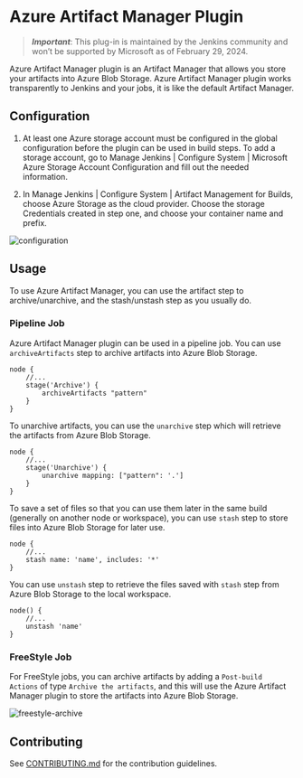 # Azure Artifact Manager Plugin

> ***Important***: This plug-in is maintained by the Jenkins community and won’t be supported by Microsoft as of February 29, 2024.

Azure Artifact Manager plugin is an Artifact Manager that allows you store your artifacts into Azure Blob Storage.
Azure Artifact Manager plugin works transparently to Jenkins and your jobs, it is like the default Artifact Manager.

## Configuration

1. At least one Azure storage account must be configured in the global configuration before the plugin can be used in build steps.
   To add a storage account, go to Manage Jenkins | Configure System | Microsoft Azure Storage Account Configuration and fill out the needed information.

2. In Manage Jenkins | Configure System | Artifact Management for Builds, choose Azure Storage as the cloud provider.
   Choose the storage Credentials created in step one, and choose your container name and prefix.

![configuration](images/configuration.png)

## Usage

To use Azure Artifact Manager, you can use the artifact step to archive/unarchive, and the stash/unstash step as you usually do.

### Pipeline Job

Azure Artifact Manager plugin can be used in a pipeline job. You can use `archiveArtifacts` step to archive artifacts into Azure Blob Storage.

```
node {
    //...
    stage('Archive') {
        archiveArtifacts "pattern"
    }
}
```

To unarchive artifacts, you can use the `unarchive` step which will retrieve the artifacts from Azure Blob Storage.

```
node {
    //...
    stage('Unarchive') {
        unarchive mapping: ["pattern": '.']
    }
}
```

To save a set of files so that you can use them later in the same build (generally on another node or workspace),
you can use `stash` step to store files into Azure Blob Storage for later use.

```
node {
    //...
    stash name: 'name', includes: '*'
}
```

You can use `unstash` step to retrieve the files saved with `stash` step from Azure Blob Storage to the local workspace.

```
node() {
    //...
    unstash 'name'
}
```

### FreeStyle Job

For FreeStyle jobs, you can archive artifacts by adding a `Post-build Actions` of type `Archive the artifacts`,
and this will use the Azure Artifact Manager plugin to store the artifacts into Azure Blob Storage.

![freestyle-archive](images/freestyle-archive.png)

## Contributing

See [CONTRIBUTING.md](https://github.com/jenkinsci/.github/blob/master/CONTRIBUTING.md) for the contribution guidelines.
